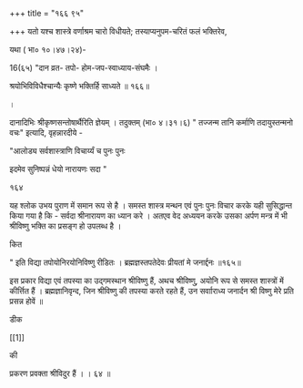 +++
title = "१६६ ९५"

+++
यतो यश्च शास्त्रे वर्णाश्रम चारो विधीयते; तस्याप्यनुपम-चरितं फलं भक्तिरेव, 

यथा ( भा० १०।४७।२४)- 

16(६५) "दान व्रत- तपो- होम-जप-स्वाध्याय-संघमैः । 

श्रयोभिविविधैश्चान्यैः कृष्णे भक्तिर्हि साध्यते ॥ १६६॥ 

। 

दानादिभिः श्रीकृष्णसन्तोषार्थैरिति ज्ञेयम् । तदुक्तम् (भा० ४।३१।६) " तज्जन्म तानि कर्माणि तदायुस्तन्मनो वचः" इत्यादि, वृहन्नारदीये - 

"आलोड्य सर्वशास्त्राणि विचार्य्यं च पुनः पुनः 

इदमेव सुनिष्पन्नं धेयो नारायणः सदा " 

१६४


यह श्लोक उभय पुराण में समान रूप से है । समस्त शास्त्र मन्थन एवं पुनः पुनः विचार करके यही सुसिद्धान्त किया गया है कि - सर्वदा श्रीनारायण का ध्यान करे । अतएव वेद अध्ययन करके उसका अर्पण मन्त्र में भी श्रीविष्णु भक्ति का प्रसङ्ग हो उपलब्ध है । 

कित 

" इति विद्या तपोयोनिरयोनिविष्णु रीडितः । ब्रह्मज्ञस्तपतेदेवः प्रीयतां मे जनार्द्दनः ॥१६५॥ 

इस प्रकार विद्या एवं तपस्या का उद्गमस्थान श्रीविष्णु हैं, अथच श्रीविष्णु, अयोनि रूप से समस्त शास्त्रों में कीर्त्तित हैं । ब्रह्मज्ञानिवृन्द, जिन श्रीविष्णु की तपस्या करते रहते हैं, उन सर्वााराध्य जनार्दन श्री विष्णु मेरे प्रति प्रसन्न होवें ॥ 

डीक 

[[1]]

की 

प्रकरण प्रवक्ता श्रीविदुर हैं । । ६४ ॥ 
